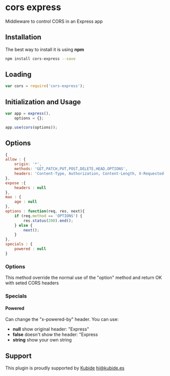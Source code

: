# cors express

Middleware to control CORS in an Express app

## Installation

The best way to install it is using **npm**

```sh
npm install cors-express --save
```

## Loading

```js
var cors = require('cors-express');
```

## Initialization and Usage

```js
var app = express(),
    options = {};

app.use(cors(options));
```

## Options

```js
{
allow : {
    origin: '*',
    methods: 'GET,PATCH,PUT,POST,DELETE,HEAD,OPTIONS',
    headers: 'Content-Type, Authorization, Content-Length, X-Requested-With, X-HTTP-Method-Override'
},
expose :{
    headers : null
},
max : {
    age : null
},
options : function(req, res, next){
    if (req.method == 'OPTIONS') {
        res.status(200).end();
    } else {
        next();
    }
},
specials : {
    powered : null
}
```
### Options

This method override the normal use of the "option" method and return OK with seted CORS headers

### Specials

#### Powered

Can change the "x-powered-by" header. You can use:

* **null** show original header: "Express"
* **false** doesn't show the header: "Express
* **string** show your own string


## Support

This plugin is proudly supported by [Kubide](http://kubide.es/) [hi@kubide.es](mailto:hi@kubide.es)

